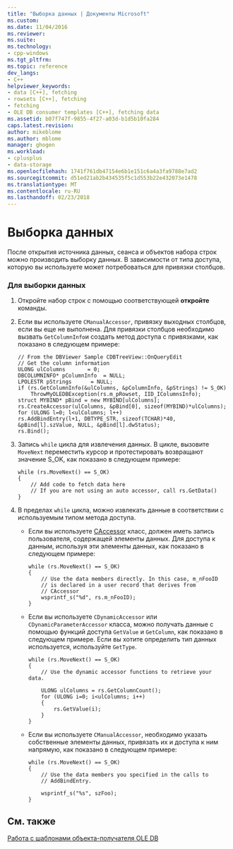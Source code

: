```yaml
---
title: "Выборка данных | Документы Microsoft"
ms.custom: 
ms.date: 11/04/2016
ms.reviewer: 
ms.suite: 
ms.technology:
- cpp-windows
ms.tgt_pltfrm: 
ms.topic: reference
dev_langs:
- C++
helpviewer_keywords:
- data [C++], fetching
- rowsets [C++], fetching
- fetching
- OLE DB consumer templates [C++], fetching data
ms.assetid: b07f747f-9855-4f27-a03d-b1d5b10fa284
caps.latest.revision: 
author: mikeblome
ms.author: mblome
manager: ghogen
ms.workload:
- cplusplus
- data-storage
ms.openlocfilehash: 1741f761db47154e6b1e151c6a4a3fa9788e7ad2
ms.sourcegitcommit: d51ed21ab2b434535f5c1d553b22e432073e1478
ms.translationtype: MT
ms.contentlocale: ru-RU
ms.lasthandoff: 02/23/2018
---
```

# <a name="fetching-data"></a>Выборка данных
После открытия источника данных, сеанса и объектов набора строк можно производить выборку данных. В зависимости от типа доступа, которую вы используете может потребоваться для привязки столбцов.  
  
### <a name="to-fetch-data"></a>Для выборки данных  
  
1.  Откройте набор строк с помощью соответствующей **откройте** команды.  
  
2.  Если вы используете `CManualAccessor`, привязку выходных столбцов, если вы еще не выполнена. Для привязки столбцов необходимо вызвать `GetColumnInfo`и создать метод доступа с привязками, как показано в следующем примере:  
  
    ```  
    // From the DBViewer Sample CDBTreeView::OnQueryEdit  
    // Get the column information  
    ULONG ulColumns       = 0;  
    DBCOLUMNINFO* pColumnInfo  = NULL;  
    LPOLESTR pStrings      = NULL;  
    if (rs.GetColumnInfo(&ulColumns, &pColumnInfo, &pStrings) != S_OK)  
        ThrowMyOLEDBException(rs.m_pRowset, IID_IColumnsInfo);  
    struct MYBIND* pBind = new MYBIND[ulColumns];  
    rs.CreateAccessor(ulColumns, &pBind[0], sizeof(MYBIND)*ulColumns);  
    for (ULONG l=0; l<ulColumns; l++)  
    rs.AddBindEntry(l+1, DBTYPE_STR, sizeof(TCHAR)*40, &pBind[l].szValue, NULL, &pBind[l].dwStatus);  
    rs.Bind();  
    ```  
  
3.  Запись `while` цикла для извлечения данных. В цикле, вызовите `MoveNext` переместить курсор и протестировать возвращают значение S_OK, как показано в следующем примере:  
  
    ```  
    while (rs.MoveNext() == S_OK)  
    {  
        // Add code to fetch data here  
        // If you are not using an auto accessor, call rs.GetData()  
    }  
    ```  
  
4.  В пределах `while` цикла, можно извлекать данные в соответствии с используемым типом метода доступа.  
  
    -   Если вы используете [CAccessor](../../data/oledb/caccessor-class.md) класс, должен иметь запись пользователя, содержащей элементы данных. Для доступа к данным, используя эти элементы данных, как показано в следующем примере:  
  
        ```  
        while (rs.MoveNext() == S_OK)  
        {  
            // Use the data members directly. In this case, m_nFooID  
            // is declared in a user record that derives from  
            // CAccessor  
            wsprintf_s("%d", rs.m_nFooID);   
        }  
        ```  
  
    -   Если вы используете `CDynamicAccessor` или `CDynamicParameterAccessor` класса, можно получать данные с помощью функций доступа `GetValue` и `GetColumn`, как показано в следующем примере. Если вы хотите определить тип данных используется, используйте `GetType`.  
  
        ```  
        while (rs.MoveNext() == S_OK)  
        {  
            // Use the dynamic accessor functions to retrieve your data.  
  
            ULONG ulColumns = rs.GetColumnCount();  
            for (ULONG i=0; i<ulColumns; i++)  
            {  
                rs.GetValue(i);  
            }  
        }  
        ```  
  
    -   Если вы используете `CManualAccessor`, необходимо указать собственные элементы данных, привязать их и доступа к ним напрямую, как показано в следующем примере:  
  
        ```  
        while (rs.MoveNext() == S_OK)  
        {  
            // Use the data members you specified in the calls to  
            // AddBindEntry.  
  
            wsprintf_s("%s", szFoo);  
        }  
        ```  
  
## <a name="see-also"></a>См. также  
 [Работа с шаблонами объекта-получателя OLE DB](../../data/oledb/working-with-ole-db-consumer-templates.md)